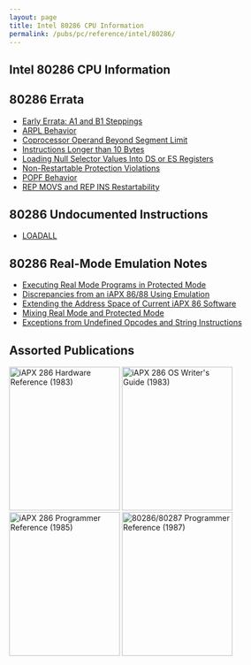 ```yaml
---
layout: page
title: Intel 80286 CPU Information
permalink: /pubs/pc/reference/intel/80286/
---
```


Intel 80286 CPU Information
---

80286 Errata
---

* [Early Errata: A1 and B1 Steppings](early_errata/)
* [ARPL Behavior](arpl/)
* [Coprocessor Operand Beyond Segment Limit](b2_b3_info/#coprocessor-operand-partially-beyond-limit-of-erc-segment)
* [Instructions Longer than 10 Bytes](extra_prefixes/)
* [Loading Null Selector Values Into DS or ES Registers](b2_b3_info/#loading-null-selector-values-into-ds-or-es-registers)
* [Non-Restartable Protection Violations](b2_b3_info/#non-restartable-protection-violations)
* [POPF Behavior](b2_b3_info/#popf-behavior)
* [REP MOVS and REP INS Restartability](rep_restart/)

80286 Undocumented Instructions
---

* [LOADALL](loadall/)

80286 Real-Mode Emulation Notes
---

* [Executing Real Mode Programs in Protected Mode](real_mode/)
* [Discrepancies from an iAPX 86/88 Using Emulation](real_mode/#discrepancies-from-an-iapx-86-88-using-emulation)
* [Extending the Address Space of Current iAPX 86 Software](real_mode/#extending-the-address-space-of-current-iapx-86-software)
* [Mixing Real Mode and Protected Mode](real_mode/#mixing-real-mode-and-protected-mode)
* [Exceptions from Undefined Opcodes and String Instructions](exceptions/)

Assorted Publications
---

[<img src="https://s3-us-west-2.amazonaws.com/archive.pcjs.org/pubs/pc/reference/intel/iAPX_286_Hardware_Reference--1983/thumbs/iAPX_286_Hardware_Reference--1983.jpg" width="200" height="260" alt="iAPX 286 Hardware Reference (1983)"/>](http://bitsavers.trailing-edge.com/pdf/intel/_dataBooks/1983_iAPX_286_Hardware_Reference.pdf)
[<img src="https://s3-us-west-2.amazonaws.com/archive.pcjs.org/pubs/pc/reference/intel/iAPX_286_Operating_System_Writers_Guide--1983/thumbs/iAPX_286_Operating_System_Writers_Guide--1983.jpg" width="200" height="260" alt="iAPX 286 OS Writer's Guide (1983)"/>](http://bitsavers.trailing-edge.com/pdf/intel/_dataBooks/1983_iAPX_286_Operating_System_Writers_Guide.pdf)
[<img src="https://s3-us-west-2.amazonaws.com/archive.pcjs.org/pubs/pc/reference/intel/iAPX_286_Programmers_Reference_Manual--1985/thumbs/iAPX_286_Programmers_Reference_Manual--1985.jpg" width="200" height="260" alt="iAPX 286 Programmer Reference (1985)"/>](http://bitsavers.trailing-edge.com/pdf/intel/_dataBooks/1985_iAPX_286_Programmers_Reference_Manual.pdf)
[<img src="https://s3-us-west-2.amazonaws.com/archive.pcjs.org/pubs/pc/reference/intel/80286/progref/thumbs/80286_and_80287_Programmers_Reference_Manual_1987 1.jpeg" width="200" height="260" alt="80286/80287 Programmer Reference (1987)"/>](progref/)
